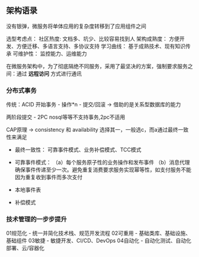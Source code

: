 ## 架构语录

没有银弹，微服务将单体应用的复杂度转移到了应用组件之间

选型考虑点：
社区热度:
	文档多、坑少、比较容易找到人
架构成熟度：
	方便开发、方便迁移、多语言支持、多协议支持
学习曲线：
	基于成熟技术、现有知识传承
可维护性：
	监控能力、运维能力
	
在微服务架构中，为了彻底隔绝不同服务，采用了最坚决的方案，强制要求服务之间：通过 **远程访问** 方式进行通讯

	
	
### 分布式事务
传统：ACID 
开始事务 - 操作*n - 提交/回滚  -> 借助的是关系型数据库的能力

两阶段提交 - 2PC
nosql等等不支持事务,2pc不适用

CAP原理 -> consistency 和 availability 选择其一，一般选c，而a通过最终一致性来满足

* 最终一致性：
可靠事件模式、业务补偿模式、TCC模式

* 可靠事件模式：
（a）每个服务原子性的业务操作和发布事件
（b）消息代理确保事件传递至少一次。避免重复消费要求服务实现幂等性，如支付服务不能因为重复收到事件而多次支付

* 本地事件表

* 补偿模式

### 技术管理的一步步提升

01规范化 - 统一并简化技术栈、规范开发流程
02可重用 - 基础类库、基础设施、基础组件
03敏捷   - 敏捷开发、CI/CD、DevOps
04自动化 - 自动化测试、自动化部署、云/容器化


### 